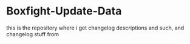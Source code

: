 # Boxfight-Update-Data

this is the repository where i get changelog descriptions and such, and changelog stuff from
